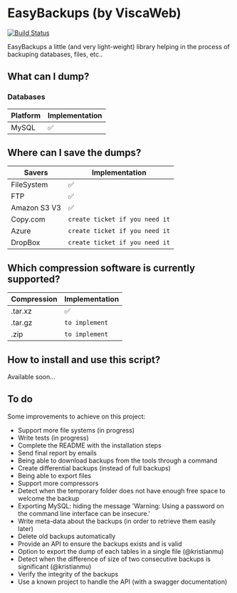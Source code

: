 EasyBackups (by ViscaWeb)
===================

[![Build Status](https://travis-ci.org/Viscaweb/EasyBackups.svg?branch=master)](https://travis-ci.org/Viscaweb/EasyBackups)

EasyBackups a little (and very light-weight) library helping in the process
of backuping databases, files, etc..

What can I dump?
------------
### Databases
| Platform | Implementation     |
| -------- | -----------------  |
| MySQL    | :white_check_mark: |

Where can I save the dumps?
------------
| Savers       | Implementation                 |
| ------------ | ------------------------------ |
| FileSystem   | :white_check_mark:             |
| FTP          | :white_check_mark:             |
| Amazon S3 V3 | :white_check_mark:             |
| Copy.com     | `create ticket if you need it` |
| Azure        | `create ticket if you need it` |
| DropBox      | `create ticket if you need it` |

Which compression software is currently supported?
------------
| Compression  | Implementation     |
| ------------ | -----------------  |
| .tar.xz      | :white_check_mark: |
| .tar.gz      | `to implement`     |
| .zip         | `to implement`     |

How to install and use this script?
------------
Available soon...

To do
------------
Some improvements to achieve on this project:

* Support more file systems (in progress)
* Write tests (in progress)
* Complete the README with the installation steps
* Send final report by emails
* Being able to download backups from the tools through a command
* Create differential backups (instead of full backups)
* Being able to export files
* Support more compressors
* Detect when the temporary folder does not have enough free space to welcome the backup
* Exporting MySQL: hiding the message 'Warning: Using a password on the command line interface can be insecure.'
* Write meta-data about the backups (in order to retrieve them easily later)
* Delete old backups automatically
* Provide an API to ensure the backups exists and is valid
* Option to export the dump of each tables in a single file (@kristianmu)
* Detect when the difference of size of two consecutive backups is significant (@kristianmu)
* Verify the integrity of the backups
* Use a known project to handle the API (with a swagger documentation)
